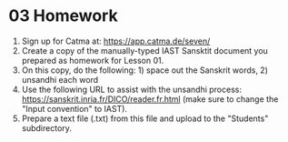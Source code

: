 # 03 Homework

1. Sign up for Catma at: https://app.catma.de/seven/
2. Create a copy of the manually-typed IAST Sansktit document you prepared as homework for Lesson 01.
3. On this copy, do the following: 1) space out the Sanskrit words, 2) unsandhi each word
4. Use the following URL to assist with the unsandhi process: https://sanskrit.inria.fr/DICO/reader.fr.html (make sure to change the "Input convention" to IAST).
5. Prepare a text file (.txt) from this file and upload to the "Students" subdirectory.
